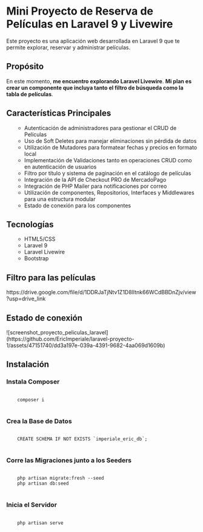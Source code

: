 <h1>Mini Proyecto de Reserva de Películas en Laravel 9 y Livewire</h1>
<p>Este proyecto es una aplicación web desarrollada en Laravel 9 que te permite explorar, reservar y administrar películas.</p>

<h2>Propósito</h2> 
<p>En este momento, <b>me encuentro explorando Laravel Livewire</b>. <b>Mi plan es crear un componente que incluya tanto el filtro de búsqueda como la tabla de películas</b>.</p>

<h2>Características Principales</h2>
<ul>
    <ul>
      <li>Autenticación de administradores para gestionar el CRUD de Películas</li>
      <li>Uso de Soft Deletes para manejar eliminaciones sin pérdida de datos</li>
      <li>Utilización de Mutadores para formatear fechas y precios en formato local</li>
      <li>Implementación de Validaciones tanto en operaciones CRUD como en autenticación de usuarios</li>
      <li>Filtro por título y sistema de paginación en el catálogo de películas</li>
      <li>Integración de la API de Checkout PRO de MercadoPago</li>
      <li>Integración de PHP Mailer para notificaciones por correo</li>
      <li>Utilización de componentes, Repositorios, Interfaces y Middlewares para una estructura modular</li>
      <li>Estado de conexión para los componentes</li>
    </ul>
</ul>

<h2>Tecnologías</h2>
<ul>
    <ul>
      <li>HTML5/CSS</li>
      <li>Laravel 9</li>
      <li>Laravel Livewire</li>
      <li>Bootstrap</li>
    </ul>
</ul>

<h2>Filtro para las películas</h2>
https://drive.google.com/file/d/1DDRJaTjNtv1Z1D8lItnk66WCdBBDnZjv/view?usp=drive_link

<h2>Estado de conexión</h2>
![screenshot_proyecto_peliculas_laravel](https://github.com/EricImperiale/laravel-proyecto-1/assets/47151740/dd3a197e-039a-4391-9682-4aa069d1609b)


<h2>Instalación</h2>
<h3>Instala Composer</h3>
<pre>
<code>
    composer i
</code>
</pre>

<h3>Crea la Base de Datos</h3>
<pre>
<code>
    CREATE SCHEMA IF NOT EXISTS `imperiale_eric_db`;
</code>
</pre>

<h3>Corre las Migraciones junto a los Seeders</h3>
<pre>
<code>
    php artisan migrate:fresh --seed
    php artisan db:seed
</code>
</pre>

<h3>Inicia el Servidor</h3>
<pre>
<code>
    php artisan serve
</code>
</pre>

